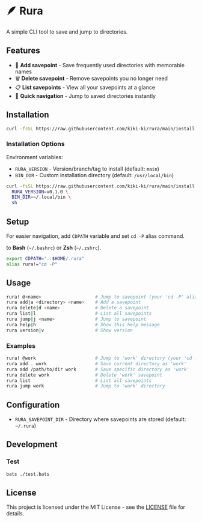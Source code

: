 # 🪶 Rura

A simple CLI tool to save and jump to directories.

## Features

- 📌 **Add savepoint** - Save frequently used directories with memorable names
- 🗑️ **Delete savepoint** - Remove savepoints you no longer need
- 📋 **List savepoints** - View all your savepoints at a glance
- 🚀 **Quick navigation** - Jump to saved directories instantly

## Installation

```sh
curl -fsSL https://raw.githubusercontent.com/kiki-ki/rura/main/install.sh | sh
```

### Installation Options

Environment variables:

- `RURA_VERSION` - Version/branch/tag to install (default: `main`)
- `BIN_DIR` - Custom installation directory (default: `/usr/local/bin`)

```sh
curl -fsSL https://raw.githubusercontent.com/kiki-ki/rura/main/install.sh | \
  RURA_VERSION=v0.1.0 \
  BIN_DIR=~/.local/bin \
  sh
```

## Setup

For easier navigation, add `CDPATH` variable and set `cd -P` alias command.

to **Bash** (`~/.bashrc`) or **Zsh** (`~/.zshrc`).

```sh
export CDPATH=".:$HOME/.rura"
alias rura!="cd -P"
```

## Usage

```sh
rura! @<name>                    # Jump to savepoint (your 'cd -P' alias command)
rura add|a <directory> <name>    # Add a savepoint
rura delete|d <name>             # Delete a savepoint
rura list|l                      # List all savepoints
rura jump|j <name>               # Jump to savepoint
rura help|h                      # Show this help message
rura version|v                   # Show version
```

### Examples

```sh
rura! @work                      # Jump to 'work' directory (your 'cd -P' alias command)
rura add . work                  # Save current directory as 'work'
rura add /path/to/dir work       # Save specific directory as 'work'
rura delete work                 # Delete 'work' savepoint
rura list                        # List all savepoints
rura jump work                   # Jump to 'work' directory
```

## Configuration

- `RURA_SAVEPOINT_DIR` - Directory where savepoints are stored (default: `~/.rura`)

## Development

### Test

```sh
bats ./test.bats
```

## License

This project is licensed under the MIT License - see the [LICENSE](LICENSE) file for details.

